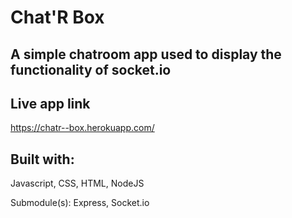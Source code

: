# Chat'R Box

## A simple chatroom app used to display the functionality of socket.io

## Live app link
https://chatr--box.herokuapp.com/

## Built with:
Javascript, CSS, HTML, NodeJS

Submodule(s): Express, Socket.io
